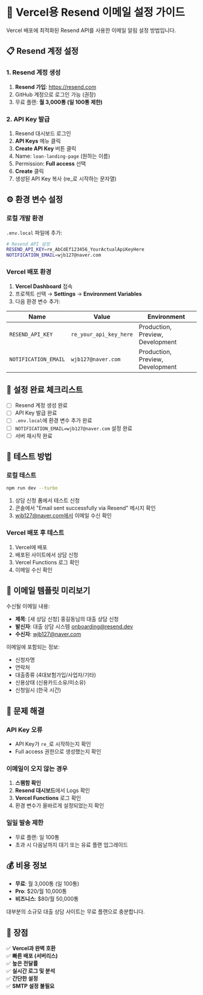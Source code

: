 # 🚀 Vercel용 Resend 이메일 설정 가이드

Vercel 배포에 최적화된 Resend API를 사용한 이메일 알림 설정 방법입니다.

## 📋 Resend 계정 설정

### 1. Resend 계정 생성
1. **Resend 가입**: https://resend.com
2. GitHub 계정으로 로그인 가능 (권장)
3. 무료 플랜: **월 3,000통 (일 100통 제한)**

### 2. API Key 발급
1. Resend 대시보드 로그인
2. **API Keys** 메뉴 클릭
3. **Create API Key** 버튼 클릭
4. Name: `loan-landing-page` (원하는 이름)
5. Permission: **Full access** 선택
6. **Create** 클릭
7. 생성된 API Key 복사 (re_로 시작하는 문자열)

## ⚙️ 환경 변수 설정

### 로컬 개발 환경
`.env.local` 파일에 추가:

```bash
# Resend API 설정
RESEND_API_KEY=re_AbCdEf123456_YourActualApiKeyHere
NOTIFICATION_EMAIL=wjb127@naver.com
```

### Vercel 배포 환경
1. **Vercel Dashboard** 접속
2. 프로젝트 선택 → **Settings** → **Environment Variables**
3. 다음 환경 변수 추가:

| Name | Value | Environment |
|------|-------|-------------|
| `RESEND_API_KEY` | `re_your_api_key_here` | Production, Preview, Development |
| `NOTIFICATION_EMAIL` | `wjb127@naver.com` | Production, Preview, Development |

## 🎯 설정 완료 체크리스트

- [ ] Resend 계정 생성 완료
- [ ] API Key 발급 완료
- [ ] `.env.local`에 환경 변수 추가 완료
- [ ] `NOTIFICATION_EMAIL=wjb127@naver.com` 설정 완료
- [ ] 서버 재시작 완료

## 🧪 테스트 방법

### 로컬 테스트
```bash
npm run dev --turbo
```
1. 상담 신청 폼에서 테스트 신청
2. 콘솔에서 "Email sent successfully via Resend" 메시지 확인
3. wjb127@naver.com에서 이메일 수신 확인

### Vercel 배포 후 테스트
1. Vercel에 배포
2. 배포된 사이트에서 상담 신청
3. Vercel Functions 로그 확인
4. 이메일 수신 확인

## 📧 이메일 템플릿 미리보기

수신될 이메일 내용:
- **제목**: [새 상담 신청] 홍길동님의 대출 상담 신청
- **발신자**: 대출 상담 시스템 <onboarding@resend.dev>
- **수신자**: wjb127@naver.com

이메일에 포함되는 정보:
- 신청자명
- 연락처
- 대출종류 (4대보험가입/사업자/기타)
- 신용상태 (신용카드소유/미소유)
- 신청일시 (한국 시간)

## 🔧 문제 해결

### API Key 오류
- API Key가 `re_`로 시작하는지 확인
- Full access 권한으로 생성했는지 확인

### 이메일이 오지 않는 경우
1. **스팸함 확인**
2. **Resend 대시보드**에서 Logs 확인
3. **Vercel Functions** 로그 확인
4. 환경 변수가 올바르게 설정되었는지 확인

### 일일 발송 제한
- 무료 플랜: 일 100통
- 초과 시 다음날까지 대기 또는 유료 플랜 업그레이드

## 💰 비용 정보

- **무료**: 월 3,000통 (일 100통)
- **Pro**: $20/월 10,000통
- **비즈니스**: $80/월 50,000통

대부분의 소규모 대출 상담 사이트는 무료 플랜으로 충분합니다.

## 🎉 장점

✅ **Vercel과 완벽 호환**  
✅ **빠른 배포 (서버리스)**  
✅ **높은 전달률**  
✅ **실시간 로그 및 분석**  
✅ **간단한 설정**  
✅ **SMTP 설정 불필요**